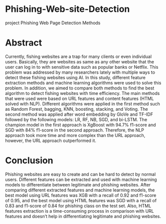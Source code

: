 # Phishing-Web-site-Detection
project Phishing Web Page Detection Methods
# Abstract
Currently, fishing websites are a trap for many clients or even individual users. Basically, they are websites as same as any other website that the user can log in to with sensitive data such as popular banks or Netflix. This problem was addressed by many researchers lately with multiple ways to detect these fishing websites using AI. In this study, different feature extraction methods and machine learning algorithms were used to solve this problem. In addition, we 
aimed to compare both methods to find the best algorithm to detect fishing websites with time efficiency. The main methods that were used were based on URL features and content features (HTML solved with NLP). Different algorithms were applied in the first method such as Random Forest, bagging, KNN, boosting, stacking, and Voting. 
The second method was applied after word embedding by GloVe and TF-IDF followed by the following models: LR, RF, NB, SGD, and bi-LSTM. The champion model in the first approach is XgBoost with 94.7% f1-score and SGD with 84% f1-score in the second approach. Therefore, the NLP approach took more time and more complex than the URL approach, however, the URL approach outperformed it.
# Conclusion
Phishing websites are easy to create and can be hard to detect by normal users. Different features can be extracted and used with machine learning models to differentiate between legitimate and phishing websites. After comparing different extracted features and machine learning models, the best model using URL features was XGB with a recall of 0.92 and f1-score of 0.95, and the best model using HTML features was SGD with a recall of 0.83 and f1-score of 0.84 for phishing class on the test set. Also, HTML features extraction is a time-consuming process in comparison with URL features and doesn’t help in differentiating legitimate and phishing websites.

